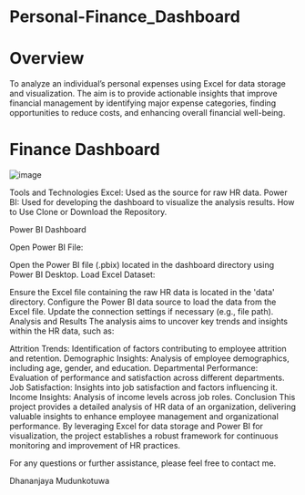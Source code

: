 # Personal-Finance_Dashboard

# Overview
To analyze an individual’s personal expenses using Excel for data storage and visualization. The aim is to provide actionable insights that improve financial management by identifying major expense categories, finding opportunities to reduce costs, and enhancing overall financial well-being.

# Finance Dashboard
![image](https://github.com/user-attachments/assets/fc8cc848-3b6f-4d71-97b8-72074c731189)

Tools and Technologies
Excel: Used as the source for raw HR data.
Power BI: Used for developing the dashboard to visualize the analysis results.
How to Use
Clone or Download the Repository.

Power BI Dashboard

Open Power BI File:

Open the Power BI file (.pbix) located in the dashboard directory using Power BI Desktop.
Load Excel Dataset:

Ensure the Excel file containing the raw HR data is located in the 'data' directory.
Configure the Power BI data source to load the data from the Excel file. Update the connection settings if necessary (e.g., file path).
Analysis and Results
The analysis aims to uncover key trends and insights within the HR data, such as:

Attrition Trends: Identification of factors contributing to employee attrition and retention.
Demographic Insights: Analysis of employee demographics, including age, gender, and education.
Departmental Performance: Evaluation of performance and satisfaction across different departments.
Job Satisfaction: Insights into job satisfaction and factors influencing it.
Income Insights: Analysis of income levels across job roles.
Conclusion
This project provides a detailed analysis of HR data of an organization, delivering valuable insights to enhance employee management and organizational performance. By leveraging Excel for data storage and Power BI for visualization, the project establishes a robust framework for continuous monitoring and improvement of HR practices.

For any questions or further assistance, please feel free to contact me.

Dhananjaya Mudunkotuwa

